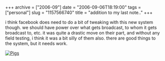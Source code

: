 +++
archive = ["2006-09"]
date = "2006-09-06T18:19:00"
tags = ["personal"]
slug = "1157566740"
title = "addition to my last note.."
+++

i think facebook does need to do a bit of tweaking with this new system
though. we should have power over what gets broadcast, to whom it gets
broadcast to, etc. it was quite a drastic move on their part, and without
any field testing, i think it was a bit silly of them also. there are good
things to the system, but it needs work.

[![Pigs][1]][2]

[1]: http://farm3.static.flickr.com/2692/4082386676_076117f710_o.jpg
[2]: http://www.flickr.com/photos/rjbismark90/4082386676/ (Pigs by ryanallanjohnson, on Flickr)


